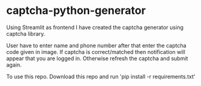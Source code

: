 # captcha-python-generator


Using Streamlit as frontend I have created the captcha generator using captcha library.

User have to enter name and phone number after that enter the captcha code given in image. 
If captcha is correct/matched then notification will appear that you are logged in. Otherwise refresh the captcha and submit again.

To use this repo. Download this repo and run 'pip install -r requirements.txt'

